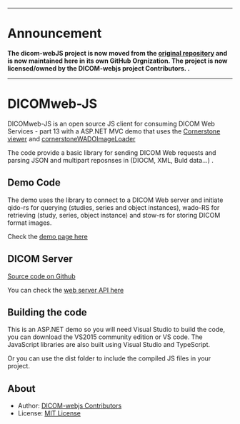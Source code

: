 ***
# Announcement

**The dicom-webJS project is now moved from the [original repository](https://github.com/Zaid-Safadi/dicom-webJS) and is now maintained here in its own GitHub Orgnization. The project is now licensed/owned by the DICOM-webjs project Contributors. .**
***

# DICOMweb-JS
DICOMweb-JS is an open source JS client for consuming DICOM Web Services - part 13 with a ASP.NET MVC demo that uses the [Cornerstone viewer](https://github.com/chafey/cornerstone) and [cornerstoneWADOImageLoader](https://github.com/chafey/cornerstoneWADOImageLoader)  

The code provide a basic library for sending DICOM Web requests and parsing JSON and multipart reposnses in (DIOCM, XML, Buld data...) . 

## Demo Code
The demo uses the library to connect to a DICOM Web server and initiate qido-rs for querying (studies, series and object instances), wado-RS for retrieving  (study, series, object instance) and stow-rs for storing DICOM format images.

Check the [demo page here](http://dicomweb.azurewebsites.net/)

## DICOM Server

[Source code on Github](https://github.com/DICOMcloud/DICOMcloud)

You can check the [web server API here](https://dicomcloud.azurewebsites.net/)

## Building the code
This is an ASP.NET demo so you will need Visual Studio to build the code, you can download the VS2015 community edition or VS code. 
The JavaScript libraries are also built using Visual Studio and TypeScript.

Or you can use the dist folder to include the compiled JS files in your project.


## About
- Author: [DICOM-webjs Contributors](https://github.com/DICOMcloud/DICOMweb-js/graphs/contributors)
- License: [MIT License](http://opensource.org/licenses/MIT)



